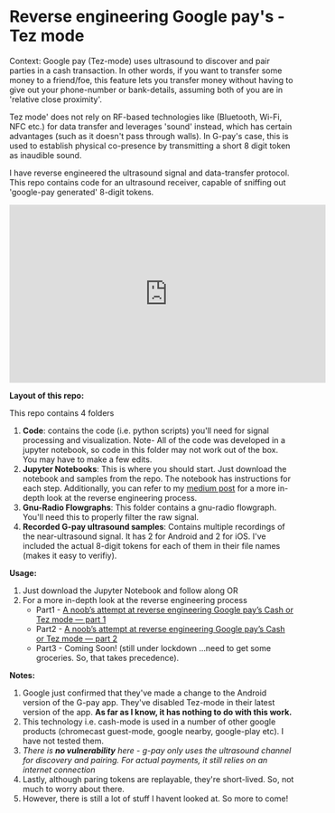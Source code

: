 # Reverse engineering Google pay's -Tez mode

Context: 
Google pay (Tez-mode) uses ultrasound to discover and pair parties in a cash transaction. In other words, if you want to transfer some money to a friend/foe, this feature lets you transfer money without having to give out your phone-number or bank-details, assuming both of you are in 'relative close proximity'. 

Tez mode' does not rely on RF-based technologies like (Bluetooth, Wi-Fi, NFC etc.) for data transfer and leverages 'sound' instead, which has certain advantages (such as it doesn't pass through walls). In G-pay's case, this is used to establish physical co-presence by transmitting a short 8 digit token as inaudible sound. 

I have reverse engineered the ultrasound signal and data-transfer protocol. This repo contains code for an ultrasound receiver, capable of sniffing out 'google-pay generated' 8-digit tokens.

<iframe width="560" height="315" src="https://www.youtube.com/embed/uf85JEeVDTo" frameborder="0" allow="accelerometer; autoplay; encrypted-media; gyroscope; picture-in-picture" allowfullscreen></iframe>

**Layout of this repo:**

This repo contains 4 folders
1. **Code**: contains the code (i.e. python scripts) you'll need for signal processing and visualization. Note- All of the code was developed in a jupyter notebook, so code in this folder may not work out of the box. You may have to make a few edits. 
2. **Jupyter Notebooks**: This is where you should start. Just download the notebook and samples from the repo. The notebook has instructions for each step. Additionally, you can refer to my [medium post](https://link.medium.com/e0YFNXXrC5) for a more in-depth look at the reverse engineering process.   
3. **Gnu-Radio Flowgraphs**: This folder contains a gnu-radio flowgraph. You'll need this to properly filter the raw signal. 
4. **Recorded G-pay ultrasound samples**: Contains multiple recordings of the near-ultrasound signal. It has 2 for Android and 2 for iOS. I've included the actual 8-digit tokens for each of them in their file names (makes it easy to verifiy).

**Usage:**
1. Just download the Jupyter Notebook and follow along OR
2. For a more in-depth look at the reverse engineering process
   * Part1 - [A noob’s attempt at reverse engineering Google pay’s Cash or Tez mode — part 1](https://link.medium.com/WcttcAFxz5)
   * Part2 - [A noob’s attempt at reverse engineering Google pay’s Cash or Tez mode — part 2](https://link.medium.com/e0YFNXXrC5)
   * Part3 - Coming Soon! (still under lockdown ...need to get some groceries. So, that takes precedence).

**Notes:**
1. Google just confirmed that they've made a change to the Android version of the G-pay app. They've disabled Tez-mode in their latest version of the app. **As far as I know, it has nothing to do with this work.**
2. This technology i.e. cash-mode is used in a number of other google products (chromecast guest-mode, google nearby, google-play etc). I have not tested them.
3. *There is **no vulnerability** here - g-pay only uses the ultrasound channel for discovery and pairing. For actual payments, it still relies on an internet connection* 
4. Lastly, although paring tokens are replayable, they're short-lived. So, not much to worry about there.
5. However, there is still a lot of stuff I havent looked at. So more to come!

